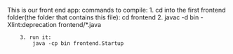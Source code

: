 This is our front end app:
    commands to compile:
        1. cd into the first frontend folder(the folder that contains this file):
            cd frontend
        2. javac -d bin -Xlint:deprecation frontend/*.java

        3. run it:
            java -cp bin frontend.Startup 


